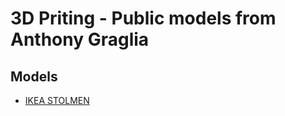 # 3D Priting - Public models from Anthony Graglia

## Models
- [IKEA STOLMEN](https://github.com/trgraglia/3d-models-public/tree/master/ikea%20stolmen)